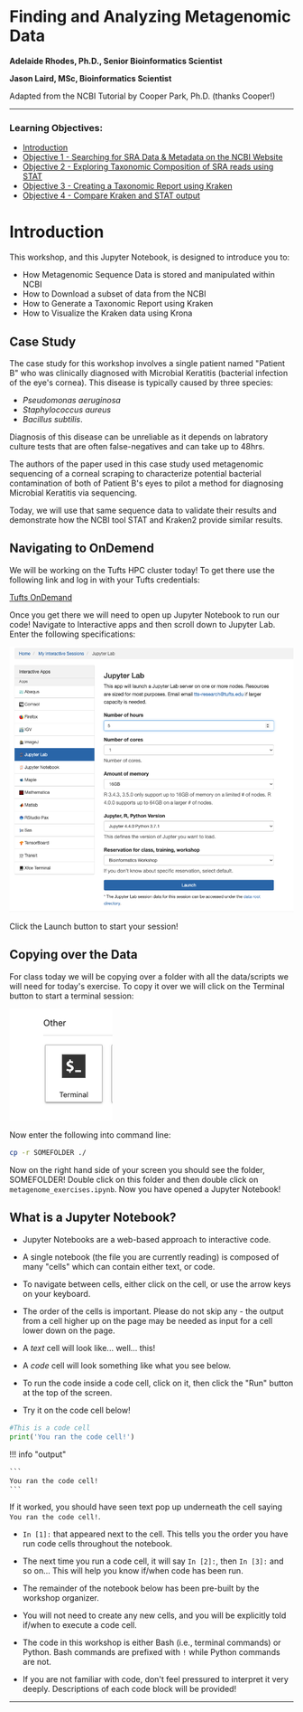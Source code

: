 # Finding and Analyzing Metagenomic Data

**Adelaide Rhodes, Ph.D., Senior Bioinformatics Scientist**

**Jason Laird, MSc, Bioinformatics Scientist**

Adapted from the NCBI Tutorial by Cooper Park, Ph.D. (thanks Cooper!)

-----

### Learning Objectives:

* [Introduction](#Introduction)
* [Objective 1 - Searching for SRA Data & Metadata on the NCBI Website](#Objective-1) 
* [Objective 2 - Exploring Taxonomic Composition of SRA reads using STAT](#Objective-2)
* [Objective 3 - Creating a Taxonomic Report using Kraken](#Objective-3)
* [Objective 4 - Compare Kraken and STAT output](#Objective-4)

# Introduction

This workshop, and this Jupyter Notebook, is designed to introduce you to:

* How Metagenomic Sequence Data is stored and manipulated within NCBI
* How to Download a subset of data from the NCBI
* How to Generate a Taxonomic Report using Kraken
* How to Visualize the Kraken data using Krona


## **Case Study**

The case study for this workshop involves a single patient named "Patient B" who was clinically diagnosed with Microbial Keratitis (bacterial infection of the eye's cornea). This disease is typically caused by three species:

- *Pseudomonas aeruginosa*
- *Staphylococcus aureus*
- *Bacillus subtilis*. 

Diagnosis of this disease can be unreliable as it depends on labratory culture tests that are often false-negatives and can take up to 48hrs. 

The authors of the paper used in this case study used metagenomic sequencing of a corneal scraping to characterize potential bacterial contamination of both of Patient B's eyes to pilot a method for diagnosing Microbial Keratitis via sequencing. 

Today, we will use that same sequence data to validate their results and demonstrate how the NCBI tool STAT and Kraken2 provide similar results.

## Navigating to OnDemend

We will be working on the Tufts HPC cluster today! To get there use the following link and log in with your Tufts credentials:

[Tufts OnDemand](https://ondemand.pax.tufts.edu/)

Once you get there we will need to open up Jupyter Notebook to run our code! Navigate to Interactive apps and then scroll down to Jupyter Lab. Enter the following specifications:

![](images/jupyterLab.png)

Click the Launch button to start your session!

## Copying over the Data

For class today we will be copying over a folder with all the data/scripts we will need for today's exercise. To copy it over we will click on the Terminal button to start a terminal session:

![](images/terminalButton.png)

Now enter the following into command line:

```bash
cp -r SOMEFOLDER ./
```
Now on the right hand side of your screen you should see the folder, SOMEFOLDER! Double click on this folder and then double click on `metagenome_exercises.ipynb`. Now you have opened a Jupyter Notebook!

## What is a Jupyter Notebook?

- Jupyter Notebooks are a web-based approach to interactive code. 

- A single notebook (the file you are currently reading) is composed of many "cells" which can contain either text, or code. 

- To navigate between cells, either click on the cell, or use the arrow keys on your keyboard.

- The order of the cells is important. Please do not skip any - the output from a cell higher up on the page may be needed as input for a cell lower down on the page.

- A *text* cell will look like... well... this! 

- A *code* cell will look something like what you see below. 

- To run the code inside a code cell, click on it, then click the "Run" button at the top of the screen. 

- Try it on the code cell below!

```python
#This is a code cell
print('You ran the code cell!')
```

!!! info "output"

    ```
    You ran the code cell!
    ```


If it worked, you should have seen text pop up underneath the cell saying `You ran the code cell!`. 

* `In [1]:` that appeared next to the cell. This tells you the order you have run code cells throughout the notebook. 

* The next time you run a code cell, it will say `In [2]:`, then `In [3]:` and so on... This will help you know if/when code has been run.

* The remainder of the notebook below has been pre-built by the workshop organizer. 

* You will not need to create any new cells, and you will be explicitly told if/when to execute a code cell.

* The code in this workshop is either Bash (i.e., terminal commands) or Python. Bash commands are prefixed with `!` while Python commands are not. 

* If you are not familiar with code, don't feel pressured to interpret it very deeply. Descriptions of each code block will be provided!

----
